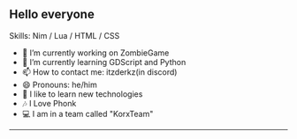 ## Hello everyone

Skills: Nim / Lua / HTML / CSS

- 🔭 I’m currently working on ZombieGame 
- 🌱 I’m currently learning GDScript and Python
- 📫 How to contact me: itzderkz(in discord)
- 😄 Pronouns: he/him
- 🙂 I like to learn new technologies
- 🎶 I Love Phonk
- 💻 I am in a team called "KorxTeam"


------


